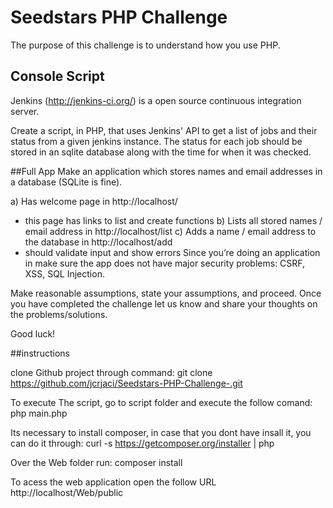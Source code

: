 # Seedstars PHP Challenge
The purpose of this challenge is to understand how you use PHP.

## Console Script
Jenkins (http://jenkins-ci.org/) is a open source continuous integration server.

Create a script, in PHP, that uses Jenkins' API to get a list of jobs and their status from a given jenkins instance. The status for each job should be stored in an sqlite database along with the time for when it was checked.

##Full App
Make an application which stores names and email addresses in a database (SQLite is fine).

a) Has welcome page in http://localhost/
- this page has links to list and create functions
b) Lists all stored names / email address in http://localhost/list
c) Adds a name / email address to the database in http://localhost/add
- should validate input and show errors
Since you’re doing an application in make sure the app does not have major security problems: CSRF, XSS, SQL Injection.

Make reasonable assumptions, state your assumptions, and proceed. Once you have completed the challenge let us know and share your thoughts on the problems/solutions.

Good luck!

##instructions

clone Github project through command:
git clone https://github.com/jcrjaci/Seedstars-PHP-Challenge-.git

To execute The script, go to script folder and execute the follow comand:
php main.php

Its necessary to install composer, in case that you dont have insall it, you can do it through:
curl -s https://getcomposer.org/installer | php

Over the Web folder run:
composer install

To acess the web application open the follow URL
http://localhost/Web/public 
